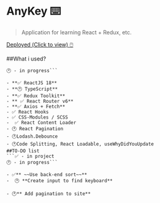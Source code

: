 # AnyKey ⌨️
> Application for learning React + Redux, etc.

[Deployed (Сlick to view) 🖱️  ](https://any-key.vercel.app/ "AnyKey Online DEMO")

##What i used?
```✅ - in project       
🕐 - in progress```

- **✅ ReactJS 18**
- **🕐 TypeScript**
- **✅ Redux Toolkit**
- ** ✅ React Router v6**
- **✅ Axios + Fetch**
- ✅ React Hooks
- ✅ CSS-Modules / SCSS
-  ✅ React Content Loader
- 🕐 React Pagination
- 🕐Lodash.Debounce
- 🕐Code Splitting, React Loadable, useWhyDidYouUpdate
##TO-DO list
```✅ - in project       
🕐 - in progress```

- ✅** ~~Use back-end sort~~**
-  🕐 **Create input to find keyboard**

- 🕐** Add pagination to site**
